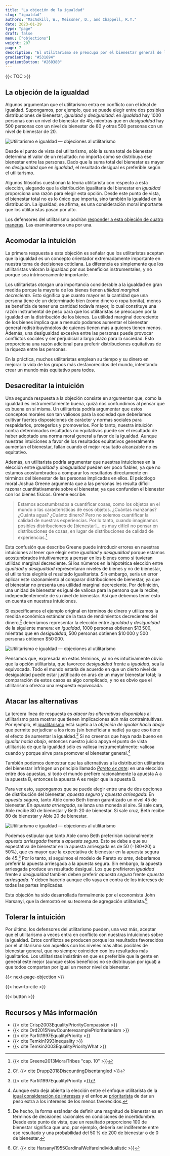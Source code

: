 ```yaml
---
title: "La objeción de la igualdad"
slug: "igualdad"
authors: "MacAskill, W., Meissner, D., and Chappell, R.Y."
date: 2023-01-29
type: "page"
draft: false
menu: ["objections"]
weight: 207
page: 7
description: "El utilitarismo se preocupa por el bienestar general de las personas en la población, pero muchos objetan que la justicia requiere una preocupación adicional por la forma en que este bienestar se distribuye entre las personas. Este artículo examina esta objeción y cuáles son las mejores respuestas que los utilitaristas podrían ofrecer."
gradientTop: "#531694"
gradientBottom: "#260380"
---
```


{{< TOC >}}

## La objeción de la igualdad

Algunos argumentan que el utilitarismo entra en conflicto con el ideal de igualdad. Supongamos, por ejemplo, que se puede elegir entre dos posibles distribuciones de bienestar, _igualdad_ y _desigualdad_: en _igualdad_ hay 1000 personas con un nivel de bienestar de 45, mientras que en _desigualdad_ hay 500 personas con un nivel de bienestar de 80 y otras 500 personas con un nivel de bienestar de 20.

![Utilitarismo e igualdad — objeciones al utilitarismo](/img/equality1.es.svg)

Desde el punto de vista del utilitarismo, sólo la suma total de bienestar determina el valor de un resultado: no importa cómo se distribuya ese bienestar entre las personas. Dado que la suma total del bienestar es mayor en _desigualdad_ que en _igualdad_, el resultado desigual es preferible según el utilitarismo.

Algunos filósofos cuestionan la teoría utilitarista con respecto a esta elección, alegando que la distribución igualitaria del bienestar en _igualdad_ proporciona una razón para elegir esta opción. Desde este punto de vista, el bienestar total no es lo único que importa, sino también la igualdad en la distribución. La igualdad, se afirma, es una consideración moral importante que los utilitaristas pasan por alto.

Los defensores del utilitarismo podrían [responder a esta objeción de cuatro maneras](/objeciones#formas-generales-de-responder-a-las-objeciones-al-utilitarismo). Las examinaremos una por una.

## Acomodar la intuición

La primera respuesta a esta objeción es señalar que los utilitaristas aceptan que la igualdad es un concepto orientador extremadamente importante en nuestra toma de decisiones cotidiana. La diferencia es simplemente que los utilitaristas valoran la igualdad por sus beneficios instrumentales, y no porque sea intrínsecamente importante.

Los utilitaristas otorgan una importancia considerable a la igualdad en gran medida porque la mayoría de los bienes tienen _utilidad marginal decreciente_. Esto significa que cuanto mayor es la cantidad que una persona tiene de un determinado bien (como dinero o ropa bonita), menos se beneficia de tener una cantidad todavía mayor, lo cual constituye una razón instrumental de peso para que los utilitaristas se preocupen por la igualdad en la distribución de los bienes. La utilidad marginal decreciente de los bienes implica que a menudo podamos aumentar el bienestar general redistribuyéndolos de quienes tienen más a quienes tienen menos. Además, una desigualdad excesiva entre las personas puede provocar conflictos sociales y ser perjudicial a largo plazo para la sociedad. Esto proporciona una razón adicional para preferir distribuciones equitativas de la riqueza entre las personas.

En la práctica, muchos utilitaristas emplean su tiempo y su dinero en mejorar la vida de los grupos más desfavorecidos del mundo, intentando crear un mundo más equitativo para todos.

## Desacreditar la intuición

Una segunda respuesta a la objeción consiste en argumentar que, como la igualdad es instrumentalmente buena, quizá nos confundimos al pensar que es buena en sí misma. Un utilitarista podría argumentar que estos conceptos morales son tan valiosos para la sociedad que deberíamos cultivar fuertes disposiciones de carácter y normas sociales para respaldarlos, protegerlos y promoverlos. Por lo tanto, nuestra intuición contra determinados resultados no equitativos puede ser el resultado de haber adoptado una norma moral general a favor de la igualdad. Aunque nuestras intuiciones a favor de los resultados equitativos generalmente aumentan el bienestar, fallan cuando el mejor resultado alcanzable no es equitativo.

Además, un utilitarista podría argumentar que nuestras intuiciones en la elección entre _igualdad_ y _desigualdad_ pueden ser poco fiables, ya que no estamos acostumbrados a comparar los resultados directamente en términos del bienestar de las personas implicadas en ellos. El psicólogo moral Joshua Greene argumenta que a las personas les resulta difícil razonar cuantitativamente sobre el bienestar, ya que confunden el bienestar con los bienes físicos. Greene escribe:

> Estamos acostumbrados a cuantificar cosas, como los objetos en el mundo o las características de esos objetos. ¿Cuántas manzanas? ¿Cuánta agua? ¿Cuánto dinero? Pero no solemos cuantificar la calidad de nuestras experiencias. Por lo tanto, cuando imaginamos posibles distribuciones de [bienestar]… es muy difícil no pensar en distribuciones de cosas, en lugar de distribuciones de calidad de experiencias.[^1]

Esta confusión que describe Greene puede introducir errores en nuestras intuiciones al tener que elegir entre _igualdad_ y _desigualdad_ porque estamos acostumbrados intuitivamente a pensar en los bienes como si tuvieran utilidad marginal decreciente. Si los números en la hipotética elección entre _igualdad_ y _desigualdad_ representaran niveles de bienes y no de bienestar, el utilitarista elegiría el resultado igualitarista. Sin embargo, sería un error aplicar este razonamiento al comparar distribuciones de bienestar, ya que el bienestar no presenta una utilidad marginal decreciente. Por definición, una unidad de bienestar es igual de valiosa para la persona que la recibe, independientemente de su nivel de bienestar. Así que debemos tener esto en cuenta en nuestras intuiciones.

Si especificamos el ejemplo original en términos de dinero y utilizamos la medida económica estándar de la tasa de rendimientos decrecientes del dinero,[^2] deberíamos representar la elección entre _igualdad_ y _desigualdad_ de la siguiente manera: en _igualdad_, 1000 personas obtienen $13 500, mientras que en _desigualdad_, 500 personas obtienen $10 000 y 500 personas obtienen $50 000.

![Utilitarismo e igualdad — objeciones al utilitarismo](/img/equality2.es.svg)

Pensamos que, expresada en estos términos, ya no es intuitivamente obvio que la opción utilitarista, que favorece _desigualdad_ frente a _igualdad_, sea la equivocada. Todo el mundo estaría de acuerdo en que un cierto nivel de desigualdad puede estar justificado en aras de un mayor bienestar total; la comparación de estos casos es algo complicado, y no es obvio que el utilitarismo ofrezca una respuesta equivocada.

## Atacar las alternativas

La tercera línea de respuesta es _atacar las alternativas disponibles_ al utilitarismo para mostrar que tienen implicaciones aún más contraintuitivas. Por ejemplo, el [igualitarismo](/alternativas-cercanas-al-utilitarismo#igualitarismo-y-justicia-distributiva) está sujeto a la _objeción de igualar hacia abajo_ que permite perjudicar a los ricos (sin beneficiar a nadie) ya que eso tiene el efecto de aumentar la igualdad.[^3] Si no creemos que haya nada bueno en _igualar hacia abajo_, entonces nuestro juicio apoya el punto de vista utilitarista de que la igualdad sólo es valiosa instrumentalmente: valiosa cuando y porque sirve para promover el bienestar general.[^4]

También podemos demostrar que las alternativas a la distribución utilitarista del bienestar infringen un principio llamado _[Pareto ex ante](/argumentos-a-favor-del-utilitarismo#pareto-ex-ante)_: en una elección entre dos apuestas, si todo el mundo prefiere racionalmente la apuesta A a la apuesta B, entonces la apuesta A es mejor que la apuesta B.

Para ver esto, supongamos que se puede elegir entre una de dos opciones de distribución del bienestar, _apuesta segura_ y _apuesta arriesgada_: En _apuesta segura_, tanto Able como Beth tienen garantizado un nivel 45 de bienestar. En _apuesta arriesgada_, se lanza una moneda al aire. Si sale cara, Able recibe 80 de bienestar y Beth 20 de bienestar. Si sale cruz, Beth recibe 80 de bienestar y Able 20 de bienestar.

![Utilitarismo e igualdad — objeciones al utilitarismo](/img/equality3.es.svg)

Podemos estipular que tanto Able como Beth preferirían racionalmente _apuesta arriesgada_ frente a _apuesta segura_. Esto se debe a que su expectativa de bienestar en la apuesta arriesgada es de 50 <span class="no-wrap">(=(80+20) x 50%)</span>, que es mayor que la expectativa de bienestar en la apuesta segura de 45.[^5] Por lo tanto, si seguimos el modelo de Pareto _ex ante_, deberíamos preferir la apuesta arriesgada a la apuesta segura. Sin embargo, la apuesta arriesgada produce un resultado desigual. Los que prefirieron _igualdad_ frente a _desigualdad_ también deben preferir _apuesta segura_ frente _apuesta arriesgada_. Y deben hacerlo aunque ello vaya en contra de los intereses de todas las partes implicadas.

Esta objeción ha sido desarrollada formalmente por el economista John Harsanyi, que la demostró en su teorema de agregación utilitarista.[^6]

## Tolerar la intuición

Por último, los defensores del utilitarismo pueden, una vez más, aceptar que el utilitarismo a veces entra en conflicto con nuestras intuiciones sobre la igualdad. Estos conflictos se producen porque los resultados favorecidos por el utilitarismo son aquellos con los niveles más altos posibles de bienestar general, que no siempre coinciden con los resultados más igualitarios. Los utilitaristas insistirán en que es preferible que la gente en general esté mejor (aunque estos beneficios no se distribuyan por igual) a que todos compartan por igual un menor nivel de bienestar.

{{< next-page-objection >}}

{{< how-to-cite >}}

{{< button >}}

## Recursos y Más información

- {{< cite Crisp2003EqualityPriorityCompassion >}}
- {{< cite Ord2015NewCounterexamplePrioritarianism >}}
- {{< cite Parfit1997EqualityPriority >}}
- {{< cite Temkin1993Inequality >}}
- {{< cite Temkin2003EqualityPriorityWhat >}}

[^1]: {{< cite Greene2013MoralTribes "cap. 10" >}}
[^2]: Cf. {{< cite Drupp2018DiscountingDisentangled >}}
[^3]: {{< cite Parfit1997EqualityPriority >}}
[^4]: Aunque esto deja abierta la elección entre el enfoque utilitarista de la [igual consideración de intereses](/elementos-y-tipos-de-utilitarismo#imparcialidad-y-igual-consideracion-de-intereses) y el enfoque [prioritarista](/alternativas-cercanas-al-utilitarismo#prioritarismo) de dar un peso extra a los intereses de los menos favorecidos.
[^5]: De hecho, la forma estándar de definir una magnitud de bienestar es en términos de decisiones racionales en condiciones de incertidumbre. Desde este punto de vista, que un resultado proporcione 100 de bienestar significa que uno, por ejemplo, debería ser indiferente entre ese resultado y una probabilidad del 50 % de 200 de bienestar o de 0 de bienestar.
[^6]: Cf. {{< cite Harsanyi1955CardinalWelfareIndividualistic >}}
